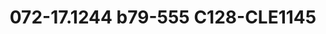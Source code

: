---
title: 072-17.1244  b79-555 C128-CLE1145
image: 072-17.1244  b79-555 C128-CLE1145.jpg
brand: sposo
layout: vestito
---